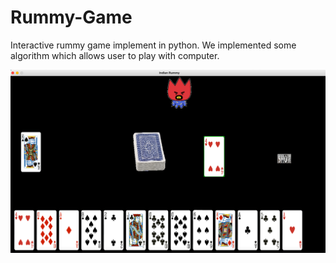 # Rummy-Game
Interactive rummy game implement in python.
We implemented some algorithm which allows user to play with computer.

![](Rummy%20Game/running%20Game.png)
